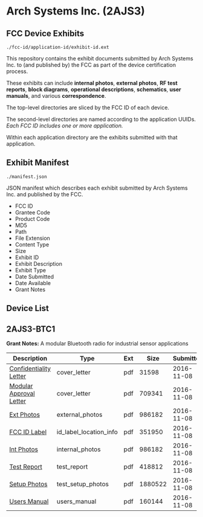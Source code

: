 # Arch Systems Inc. (2AJS3)
## FCC Device Exhibits

```
./fcc-id/application-id/exhibit-id.ext
```

This repository contains the exhibit documents submitted by Arch Systems Inc. to (and published by) the FCC as part of the device certification process.

These exhibits can include **internal photos**, **external photos**, **RF test reports**, **block diagrams**, **operational descriptions**, **schematics**, **user manuals**, and various **correspondence**.

The top-level directories are sliced by the FCC ID of each device.

The second-level directories are named according to the application UUIDs. *Each FCC ID includes one or more application.*

Within each application directory are the exhibits submitted with that application. 

## Exhibit Manifest

```
./manifest.json
```

JSON manifest which describes each exhibit submitted by Arch Systems Inc. and published by the FCC.

- FCC ID
- Grantee Code
- Product Code
- MD5
- Path
- File Extension
- Content Type
- Size
- Exhibit ID
- Exhibit Description
- Exhibit Type
- Date Submitted
- Date Available
- Grant Notes

## Device List
## 2AJS3-BTC1
**Grant Notes:** A modular Bluetooth radio for industrial sensor applications

| Description | Type | Ext | Size | Submitted | Available |
| ----------- | ---- | --- | ---- | --------- | --------- |
| [Confidentiality Letter](2AJS3-BTC1/7e5625ea5150d446971170b9d17864dc/3190166.pdf) | cover_letter | pdf | 31598 | 2016-11-08 | 2016-11-08 |
| [Modular Approval Letter](2AJS3-BTC1/7e5625ea5150d446971170b9d17864dc/3190167.pdf) | cover_letter | pdf | 709341 | 2016-11-08 | 2016-11-08 |
| [Ext Photos](2AJS3-BTC1/7e5625ea5150d446971170b9d17864dc/3190169.pdf) | external_photos | pdf | 986182 | 2016-11-08 | 2016-12-23 |
| [FCC ID Label](2AJS3-BTC1/7e5625ea5150d446971170b9d17864dc/3190170.pdf) | id_label_location_info | pdf | 351950 | 2016-11-08 | 2016-11-08 |
| [Int Photos](2AJS3-BTC1/7e5625ea5150d446971170b9d17864dc/3190169.pdf) | internal_photos | pdf | 986182 | 2016-11-08 | 2016-12-23 |
| [Test Report](2AJS3-BTC1/7e5625ea5150d446971170b9d17864dc/3190174.pdf) | test_report | pdf | 418812 | 2016-11-08 | 2016-11-08 |
| [Setup Photos](2AJS3-BTC1/7e5625ea5150d446971170b9d17864dc/3190175.pdf) | test_setup_photos | pdf | 1880522 | 2016-11-08 | 2016-12-23 |
| [Users Manual](2AJS3-BTC1/7e5625ea5150d446971170b9d17864dc/3190176.pdf) | users_manual | pdf | 160144 | 2016-11-08 | 2016-12-23 |
